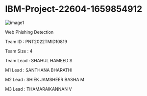 # IBM-Project-22604-1659854912

![image1](https://user-images.githubusercontent.com/79015800/192942989-db4d588d-18c6-4b41-9bc2-b1a5c2811c83.jpeg)

Web Phishing Detection

Team ID     : PNT2022TMID10819

Team Size   : 4

Team Lead   : SHAHUL HAMEED S

M1 Lead     : SANTHANA BHARATHI

M2 Lead     : SHIEK JAMSHEER BASHA M

M3 Lead     : THAMARAIKANNAN V
